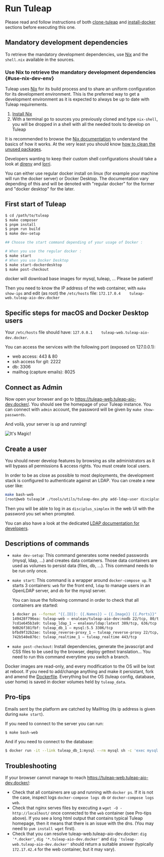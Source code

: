 # Run Tuleap

Please read and follow instructions of both
[clone-tuleap](./clone-tuleap.md) and
[install-docker](./install-docker.md) sections before executing
this one.

## Mandatory development dependencies

To retrieve the mandatory development dependencies, use
[Nix](https://nixos.org/) and the `shell.nix` available in the sources.

### Use Nix to retrieve the mandatory development dependencies {#use-nix-dev-env}

Tuleap uses [Nix](https://nixos.org/) for its build process and to share
an uniform configuration for its development environment. This is the
preferred way to get a development environment as it is expected to
always be up to date with Tuleap requirements.

1.  [Install Nix](https://nixos.org/download.html)
2.  With a terminal go to sources you previously cloned and type
    `nix-shell`, you will be dropped in a shell with all the needed
    tools to develop on Tuleap

It is recommended to browse the [Nix
documentation](https://nixos.org/manual/nix/unstable/introduction.html)
to understand the basics of how it works. At the very least you should
know [how to clean the unused
packages](https://nixos.org/manual/nix/unstable/command-ref/nix-collect-garbage.html).

Developers wanting to keep their custom shell configurations should take
a look at [direnv](https://direnv.net/) and
[lorri](https://github.com/nix-community/lorri).

You can either use regular docker install on linux (for example your machine will run the docker server) or Docker Desktop. The documentation vary depending of this and will be denoted with "regular docker" for the former and "docker desktop" for the later.

## First start of Tuleap

``` bash
$ cd /path/to/tuleap
$ make composer
$ pnpm install
$ pnpm run build
$ make dev-setup

## Choose the start command depending of your usage of Docker :

# When you use the regular docker :
$ make start
# When you use Docker Desktop
$ make start-dockerdesktop
$ make post-checkout
```

docker will download base images for mysql, tuleap, ... Please be
patient!

Then you need to know the IP address of the web container, with
`make show-ips` and edit (as root) the `/etc/hosts` file:
`172.17.0.4    tuleap-web.tuleap-aio-dev.docker`

## Specific steps for macOS and Docker Desktop users

Your `/etc/hosts` file should have:
`127.0.0.1    tuleap-web.tuleap-aio-dev.docker`.

You can access the services with the following port (exposed on 127.0.0.1):

- web access: 443 & 80
- ssh access for git: 2222
- db: 3306
- mailhog (capture emails): 8025

## Connect as Admin

Now open your browser and go to
<https://tuleap-web.tuleap-aio-dev.docker/>. You should see the homepage
of your Tuleap instance. You can connect with `admin` account, the
password will be given by `make show-passwords`.

And voilà, your server is up and running!

![It\'s Magic!](../images/its-Magic.gif)

## Create a user

You should never develop features by browsing as site administrators as it will bypass
all permissions & access rights. You must create local users.

In order to be as close as possible to most deployments, the development stack is configured
to authenticate against an LDAP. You can create a new user like:

```bash
make bash-web
[root@web tuleap]# ./tools/utils/tuleap-dev.php add-ldap-user disciplus_simplex "Disciplus Simplex" ds@example.com
```

Then you will be able to log in as `disciplus_simplex` in the web UI with the password you set when prompted.

You can also have a look at the dedicated [LDAP documentation for developers](./../ldap.md).

## Descriptions of commands

-   `make dev-setup`: This command generates some needed passwords
    (mysql, ldap, ...) and creates data containers. Those data
    containers are used as volumes to persist data (files, db, ...).
    This command needs to be run only once.

-   `make start`: This command is a wrapper around `docker-compose up`.
    It starts 3 containers: `web` for the front end, `ldap` to manage
    users in an OpenLDAP server, and `db` for the mysql server.

    You can issue the following command in order to check that all
    containers are started:

    ``` bash
    $ docker ps --format "{{.ID}}: {{.Names}} — {{.Image}} {{.Ports}}"
    149428f796ea: tuleap-web — enalean/tuleap-aio-dev:nodb 22/tcp, 80/tcp, 443/tcp
    7cd1e645b3a9: tuleap_ldap_1 — enalean/ldap:latest 389/tcp, 636/tcp
    9d026f381fbf: tuleap_db_1 — mysql:5.5 3306/tcp
    bfbd9f32b2ae: tuleap_reverse-proxy_1 — tuleap_reverse-proxy 22/tcp, 80/tcp, 443/tcp
    742b540e876c: tuleap_realtime_1 — tuleap_realtime 443/tcp
    ```

-   `make post-checkout`: Install dependencies, generate the javascript
    and CSS files to be used by the browser, deploy gettext
    translation\... You need to run this command everytime you switch a
    branch.

Docker images are read-only, and every modification to the OS will be
lost at reboot. If you need to add/change anything and make it
persistant, fork and amend the
[Dockerfile](https://hub.docker.com/r/enalean/tuleap-aio-dev/).
Everything but the OS (tuleap config, database, user home) is saved in
docker volumes held by `tuleap_data`.

## Pro-tips

Emails sent by the platform are catched by MailHog (its ip address is
given during `make start`).

If you need to connect to the server you can run:

``` bash
$ make bash-web
```

And if you need to connect to the database:

``` bash
$ docker run -it --link tuleap_db_1:mysql --rm mysql sh -c 'exec mysql -h"$MYSQL_PORT_3306_TCP_ADDR" -P"$MYSQL_PORT_3306_TCP_PORT" -uroot -p"$MYSQL_ENV_MYSQL_ROOT_PASSWORD" tuleap'
```

## Troubleshooting

If your browser cannot manage to reach
<https://tuleap-web.tuleap-aio-dev.docker/>:

-   Check that all containers are up and running with `docker ps`. If it
    is not the case, inspect logs `docker-compose logs db` or
    `docker-compose logs web`.
-   Check that nginx serves files by executing a
    `wget -O - http://localhost/` once connected to the `web` container
    (see Pro-tips above). If you see a long
    html output that contains typical Tuleap homepage, then it means
    that there is an issue with the dns. (You may need to
    `yum install wget` first).
-   Check that you can resolve tuleap-web.tuleap-aio-dev.docker:
    `dig '*.docker'`, `dig '*.tuleap-aio-dev.docker'` and
    `dig 'tuleap-web.tuleap-aio-dev.docker'` should return a suitable
    answer (typically `172.17.42.4` for the web container, but it may
    vary).
